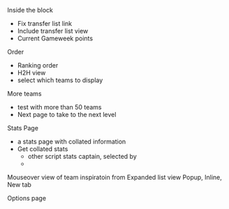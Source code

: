 Inside the block
  - Fix transfer list link
  - Include transfer list view
  - Current Gameweek points

Order
- Ranking order
- H2H view
- select which teams to display

More teams
  - test with more than 50 teams
  - Next page to take to the next level

Stats Page
  - a stats page with collated information
  - Get collated stats
    - other script stats captain, selected by
    - 

Mouseover view of team
inspiratoin from Expanded list view
Popup, Inline, New tab

Options page